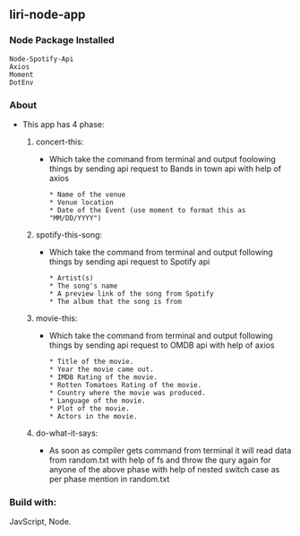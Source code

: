 ## liri-node-app

### Node Package Installed

    Node-Spotify-Api
    Axios
    Moment
    DotEnv

### About

- This app has 4 phase:

  1. concert-this:

     - Which take the command from terminal and output foolowing things by sending api request to Bands in town api with help of axios
       ```
       * Name of the venue
       * Venue location
       * Date of the Event (use moment to format this as "MM/DD/YYYY")
       ```

  2. spotify-this-song:

     - Which take the command from terminal and output following things by sending api request to Spotify api
       ```
       * Artist(s)
       * The song's name
       * A preview link of the song from Spotify
       * The album that the song is from
       ```

  3. movie-this:

     - Which take the command from terminal and output following things by sending api request to OMDB api with help of axios
       ```
       * Title of the movie.
       * Year the movie came out.
       * IMDB Rating of the movie.
       * Rotten Tomatoes Rating of the movie.
       * Country where the movie was produced.
       * Language of the movie.
       * Plot of the movie.
       * Actors in the movie.
       ```

  4. do-what-it-says:

     - As soon as compiler gets command from terminal it will read data from random.txt with help of fs and throw the qury again for anyone of the above phase with help of nested switch case as per phase mention in random.txt

### Build with:

JavScript, Node.
